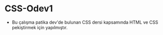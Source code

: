 # CSS-Odev1
<ul>
  <li> Bu çalışma patika dev'de bulunan CSS dersi kapsamında HTML ve CSS pekiştirmek için yapılmıştır. 
<ul>
